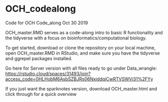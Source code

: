 # OCH_codealong
Code for OCH Code_along Oct 30 2019

OCH_master.RMD serves as a code-along intro to
basic R functionality and the tidyverse with a focus
on bioinformatics/computational biology.

To get started, download or clone the repository on
your local machine, open OCH_master.RMD in RStudio,
and make sure you have the tidyverse and ggrepel packages
installed.

Go here for Server version with all files ready to go under Data_wrangle: https://rstudio.cloud/spaces/31493/join?access_code=0HLHobM6AsbSZBJRs06NxjddqjCwRTVSWVi31%2FYy

If you just want the sparknotes version, download OCH_master.html and click through for
a quick overview